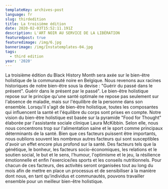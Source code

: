 ```yaml
---
templateKey: archives-post
language: fr
slug: thirdedition
title: La troisième édition
date: 2020-02-03T15:52:11.191Z
description: L'ART NOIR AU SERVICE DE LA LIBÉRATION
featuredpost: true
featuredimage: /img/6.jpg
bannerimage: /img/Instatemplates-04.jpg
tags:
  - third edition
year: '2020'
---
```

La troisième édition du Black History Month sera axée sur le bien-être holistique de la communauté noire en Belgique. Nous revenons aux racines historiques de notre bien-être sous la devise : "Guérir du passé dans le présent". Guérir dans le présent par le passé". Le bien-être holistique repose sur le principe qu'une santé optimale ne repose pas seulement sur l'absence de maladie, mais sur l'équilibre de la personne dans son ensemble. Lorsqu'il s'agit de bien-être holistique, toutes les composantes qui influencent la santé et l'équilibre du corps sont prises en compte. Notre vision du bien-être holistique est basée sur la pyramide "Food for Thought" élaborée par l'assistante sociale clinique Laura McKibbin. Selon elle, nous nous concentrons trop sur l'alimentation saine et le sport comme principaux déterminants de la santé. Bien que ces facteurs puissent être importants, nous oublions souvent les nombreux autres facteurs qui sont susceptibles d'avoir un effet encore plus profond sur la santé. Des facteurs tels que la génétique, le bonheur, les facteurs socio-économiques, les relations et le soutien social, le but et le sens, l'humour, l'optimisme et le jeu, la résilience émotionnelle et enfin l'exercice/les sports et les conseils nutritionnels. Pour chacun de ces facteurs, des activités seront organisées tout au long du mois afin de mettre en place un processus et de sensibiliser à la manière dont nous, en tant qu'individus et communautés, pouvons travailler ensemble pour un meilleur bien-être holistique.
